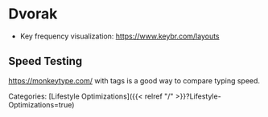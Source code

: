 # Dvorak

 - Key frequency visualization: https://www.keybr.com/layouts

## Speed Testing

https://monkeytype.com/ with tags is a good way to compare typing speed.

Categories: [Lifestyle Optimizations]({{< relref "/" >}}?Lifestyle-Optimizations=true)
